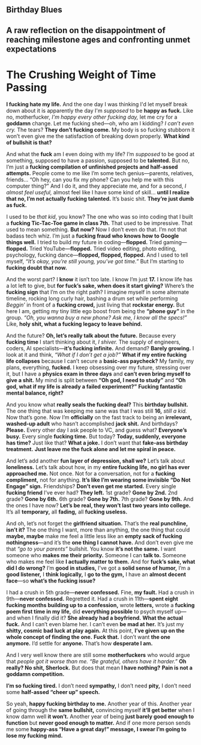 Birthday Blues
---
A raw reflection on the disappointment of reaching milestone ages and confronting unmet expectations
---
# The Crushing Weight of Time Passing

**I fucking hate my life.** And the one day I was thinking I'd let myself break down about it is apparently the day I'm *supposed* to be **happy as fuck.** Like no, motherfucker, *I'm happy every other fucking day,* let me cry for a **goddamn** change. Let me fucking shed—oh, who am I kidding? *I can’t even cry.* The tears? **They don’t fucking come.** My body is so fucking stubborn it won’t even give me the satisfaction of breaking down properly. **What kind of bullshit is that?**  

And what the **fuck** am I even doing with my life? I’m *supposed* to be good at something, supposed to have a passion, supposed to be **talented.** But no, I’m just a **fucking compilation of unfinished projects and half-assed attempts.** People come to me like I’m some tech genius—parents, relatives, friends... “Oh hey, can you fix my phone? Can you help me with this computer thing?” And I do it, and they appreciate me, and for a second, *I almost feel useful,* almost feel like I have some kind of skill... **until I realize that no, I’m not actually fucking talented.** It’s basic shit. **They’re just dumb as fuck.**  

I used to be *that kid*, you know? The one who was so into coding that I built a **fucking Tic-Tac-Toe game in class 7th.** That used to be impressive. That used to mean something. **But now?** Now I don’t even do that. I’m not that badass tech whiz. I’m just a **fucking fraud who knows how to Google things well.** I tried to build my future in coding—**flopped.** Tried gaming—**flopped.** Tried YouTube—**flopped.** Tried video editing, photo editing, psychology, fucking dance—**flopped, flopped, flopped.** And I used to tell myself, *“It’s okay, you’re still young, you’ve got time.”* But I’m starting to **fucking doubt that now.**  

And the worst part? I **know** it isn’t too late. I know I’m just **17.** I know life has a lot left to give, but **for fuck’s sake, when does it start giving?** Where’s the **fucking sign** that I’m on the right path? I imagine myself in some alternate timeline, rocking long curly hair, bashing a drum set while performing *Beggin’* in front of a **fucking crowd,** just living that **rockstar energy.** But here I am, getting my tiny little ego boost from being the **“phone guy”** in the group. *“Oh, you wanna buy a new phone? Ask me, I know all the specs!”* Like, **holy shit, what a fucking legacy to leave behind.**  

And the future? **Oh, let’s really talk about the future.** Because every **fucking time** I start thinking about it, *I shiver.* The supply of engineers, coders, AI specialists—**it’s fucking infinite.** And demand? **Barely growing.** I look at it and think, *“What if I don’t get a job?”* **What if my entire fucking life collapses** because I can’t secure a **basic-ass paycheck?** My family, my plans, everything, **fucked.** I keep obsessing over my future, stressing over it, but I have a **physics exam in three days** and **can’t even bring myself to give a shit.** My mind is split between **“Oh god, I need to study”** and **“Oh god, what if my life is already a failed experiment?”** **Fucking fantastic mental balance, right?**  

And you know what **really seals the fucking deal?** This **birthday bullshit.** The one thing that was keeping me sane was that I was still **16,** *still a kid.* Now that’s gone. Now I’m **officially** on the fast track to being an **irrelevant, washed-up adult** who hasn’t accomplished **jack shit.** And birthdays? **Please.** Every other day I ask people to VC, and guess what? **Everyone’s busy.** Every single **fucking time.** But today? **Today, suddenly, everyone has time?** Just like that? **What a joke.** I don’t want that **fake-ass birthday treatment.** **Just leave me the fuck alone and let me spiral in peace.**  

And let’s add another **fun layer of depression, shall we?** Let’s talk about **loneliness.** Let’s talk about how, in my **entire fucking life,** **no girl has ever approached me.** Not once. Not for a conversation, not for a **fucking compliment,** not for anything. **It’s like I’m wearing some invisible “Do Not Engage” sign.** Friendships? **Don’t even get me started.** Every single **fucking friend** I’ve ever had? **They left.** 1st grade? **Gone by 2nd.** 2nd grade? **Gone by 6th.** 6th grade? **Gone by 7th.** 7th grade? **Gone by 9th.** And the ones I have now? **Let’s be real, they won’t last two years into college.** It’s all **temporary,** all **fading,** all **fucking useless.**  

And oh, let’s not forget the **girlfriend situation.** That’s the **real punchline, isn’t it?** The one thing I want, more than anything, the one thing that could **maybe, maybe** make me feel a little less like an **empty sack of fucking nothingness**—and it’s the **one thing I cannot have.** And don’t even give me that *“go to your parents”* bullshit. You know **it’s not the same.** I want someone who **makes me their priority.** Someone I can **talk to.** Someone who makes me feel like **I actually matter to them.** And for **fuck’s sake, what did I do wrong?** I’m **good in studies,** I’ve got a **solid sense of humor,** I’m a **good listener,** I **think logically,** I **go to the gym,** I have an **almost decent face**—so **what’s the fucking issue?**  

I had a crush in 5th grade—**never confessed.** Fine, **my fault.** Had a crush in 9th—**never confessed.** Regretted it. Had a crush in 11th—**spent eight fucking months building up to a confession,** wrote **letters,** wrote a **fucking poem first time in my life,** did **everything possible** to psych myself up—and when I finally did it? **She already had a boyfriend.** **What the actual fuck.** And I can’t even blame her. I can’t even **be mad at her.** It’s just my **shitty, cosmic bad luck at play again.** At this point, **I’ve given up on the whole concept of finding the one.** **Fuck that.** I don’t want **the one anymore.** I’d settle for **anyone.** That’s how **desperate I am.**  

And I very well know there are still some **motherfuckers** who would argue that *people got it worse than me.* *“Be grateful, others have it harder.”* **Oh really? No shit, Sherlock.** But does that mean **I have nothing?** **Pain is not a goddamn competition.**  

**I’m so fucking tired.** I don’t need **sympathy,** I don’t need **pity,** I don’t need some **half-assed “cheer up” speech.**  

So yeah, **happy fucking birthday to me.** Another year of this. Another year of going through the **same bullshit,** convincing myself **it’ll get better** when I know damn well **it won’t.** Another year of being **just barely good enough to function** but **never good enough to matter.** And if one more person sends me some **happy-ass “Have a great day!” message,** **I swear I’m going to lose my fucking mind.**